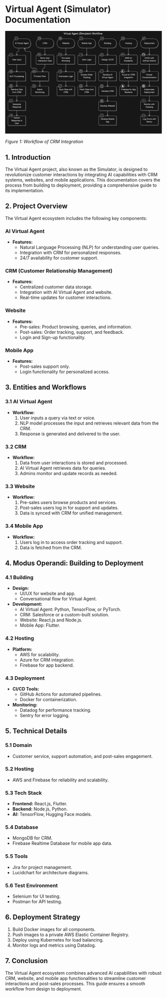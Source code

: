 # Virtual Agent (Simulator) Documentation

![Workflow of CRM Integration](./Workflow.jpeg)

*Figure 1: Workflow of CRM Integration*
## 1. Introduction
The Virtual Agent project, also known as the Simulator, is designed to revolutionize customer interactions by integrating AI capabilities with CRM systems, websites, and mobile applications. This documentation covers the process from building to deployment, providing a comprehensive guide to its implementation.

## 2. Project Overview
The Virtual Agent ecosystem includes the following key components:

### AI Virtual Agent
- **Features:**
  - Natural Language Processing (NLP) for understanding user queries.
  - Integration with CRM for personalized responses.
  - 24/7 availability for customer support.

### CRM (Customer Relationship Management)
- **Features:**
  - Centralized customer data storage.
  - Integration with AI Virtual Agent and website.
  - Real-time updates for customer interactions.

### Website
- **Features:**
  - Pre-sales: Product browsing, queries, and information.
  - Post-sales: Order tracking, support, and feedback.
  - Login and Sign-up functionality.

### Mobile App
- **Features:**
  - Post-sales support only.
  - Login functionality for personalized access.

## 3. Entities and Workflows

### 3.1 AI Virtual Agent
- **Workflow:**
  1. User inputs a query via text or voice.
  2. NLP model processes the input and retrieves relevant data from the CRM.
  3. Response is generated and delivered to the user.

### 3.2 CRM
- **Workflow:**
  1. Data from user interactions is stored and processed.
  2. AI Virtual Agent retrieves data for queries.
  3. Admins monitor and update records as needed.

### 3.3 Website
- **Workflow:**
  1. Pre-sales users browse products and services.
  2. Post-sales users log in for support and updates.
  3. Data is synced with CRM for unified management.

### 3.4 Mobile App
- **Workflow:**
  1. Users log in to access order tracking and support.
  2. Data is fetched from the CRM.

## 4. Modus Operandi: Building to Deployment

### 4.1 Building
- **Design:**
  - UI/UX for website and app.
  - Conversational flow for Virtual Agent.
- **Development:**
  - AI Virtual Agent: Python, TensorFlow, or PyTorch.
  - CRM: Salesforce or a custom-built solution.
  - Website: React.js and Node.js.
  - Mobile App: Flutter.

### 4.2 Hosting
- **Platform:**
  - AWS for scalability.
  - Azure for CRM integration.
  - Firebase for app backend.

### 4.3 Deployment
- **CI/CD Tools:**
  - GitHub Actions for automated pipelines.
  - Docker for containerization.
- **Monitoring:**
  - Datadog for performance tracking.
  - Sentry for error logging.

## 5. Technical Details

### 5.1 Domain
- Customer service, support automation, and post-sales engagement.

### 5.2 Hosting
- AWS and Firebase for reliability and scalability.

### 5.3 Tech Stack
- **Frontend:** React.js, Flutter.
- **Backend:** Node.js, Python.
- **AI:** TensorFlow, Hugging Face models.

### 5.4 Database
- MongoDB for CRM.
- Firebase Realtime Database for mobile app data.

### 5.5 Tools
- Jira for project management.
- Lucidchart for architecture diagrams.

### 5.6 Test Environment
- Selenium for UI testing.
- Postman for API testing.

## 6. Deployment Strategy
1. Build Docker images for all components.
2. Push images to a private AWS Elastic Container Registry.
3. Deploy using Kubernetes for load balancing.
4. Monitor logs and metrics using Datadog.

## 7. Conclusion
The Virtual Agent ecosystem combines advanced AI capabilities with robust CRM, website, and mobile app functionalities to streamline customer interactions and post-sales processes. This guide ensures a smooth workflow from design to deployment.
